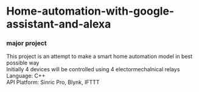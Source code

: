 # Home-automation-with-google-assistant-and-alexa
### major project
  This project is an attempt to make a smart home automation model in best possible way   
  Initially 4 devices will be controlled using 4 electormechalnical relays  
Language: C++   
API Platform: Sinric Pro, Blynk, IFTTT  
